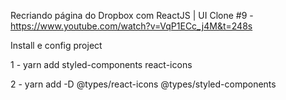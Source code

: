 Recriando página do Dropbox com ReactJS | UI Clone #9 - https://www.youtube.com/watch?v=VqP1ECc_j4M&t=248s

Install e config project

1 - yarn add styled-components react-icons

2 - yarn add -D @types/react-icons @types/styled-components
